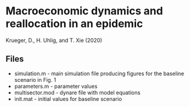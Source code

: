 # Macroeconomic dynamics and reallocation in an epidemic
Krueger, D., H. Uhlig, and T. Xie (2020)

## Files

- simulation.m - main simulation file producing figures for the baseline scenario in Fig. 1
- parameters.m - parameter values
- multisector.mod - dynare file with model equations
- init.mat - initial values for baseline scenario
